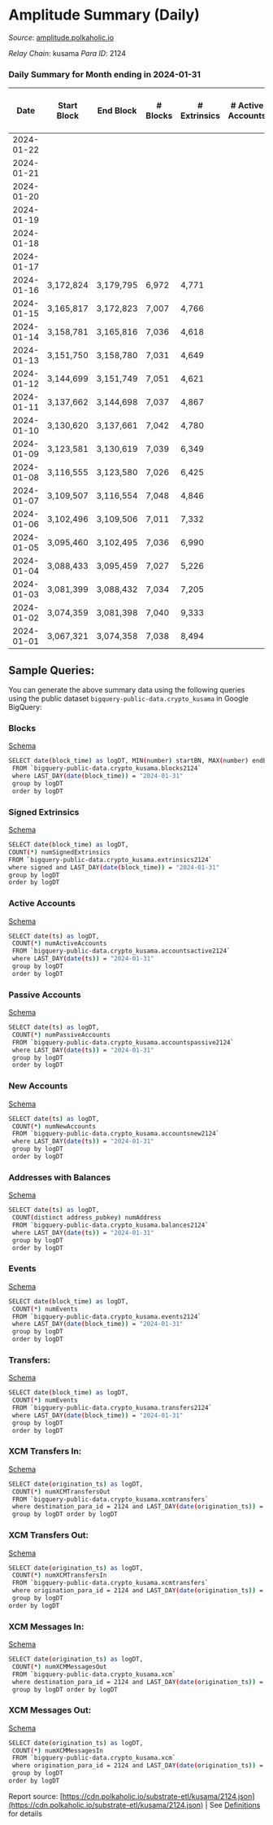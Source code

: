 # Amplitude Summary (Daily)

_Source_: [amplitude.polkaholic.io](https://amplitude.polkaholic.io)

*Relay Chain*: kusama
*Para ID*: 2124



### Daily Summary for Month ending in 2024-01-31


| Date    | Start Block | End Block | # Blocks | # Extrinsics | # Active Accounts | # Passive Accounts | # New Accounts | # Addresses | # Events  | # Transfers ($USD) | # XCM Transfers In ($USD) | # XCM Transfers Out ($USD) | # XCM In | # XCM Out | Issues |
|---------|-------------|-----------|----------|--------------|-------------------|--------------------|----------------|-------------|-----------|--------------------|---------------------------|----------------------------|----------|-----------|--------|
| 2024-01-22 |  |  |  |  |  |  |  |  |  |   |   |   |  |  |  |
| 2024-01-21 |  |  |  |  |  |  |  |  |  |   |   |   |  |  |  |
| 2024-01-20 |  |  |  |  |  |  |  | 2,719 |  |   |   |   |  |  |  |
| 2024-01-19 |  |  |  |  |  |  |  | 2,718 |  |   |   |   |  |  |  |
| 2024-01-18 |  |  |  |  |  |  |  | 2,717 |  |   |   |   |  |  |  |
| 2024-01-17 |  |  |  |  |  |  |  | 2,717 |  |   |   |   |  |  |  |
| 2024-01-16 | 3,172,824 | 3,179,795 | 6,972 | 4,771 |  |  |  | 2,717 | 52,467 | 107  |   |   |  |  |  |
| 2024-01-15 | 3,165,817 | 3,172,823 | 7,007 | 4,766 |  |  |  | 2,717 | 51,589 | 180  | 1 ($58.94) | 2 ($118.34) | 1 | 2 |  |
| 2024-01-14 | 3,158,781 | 3,165,816 | 7,036 | 4,618 |  |  |  | 2,686 | 51,663 | 47  | 2 ($106.83) | 1 ($420.21) | 2 | 1 |  |
| 2024-01-13 | 3,151,750 | 3,158,780 | 7,031 | 4,649 |  |  |  | 2,676 | 51,714 | 15  |   |   |  |  |  |
| 2024-01-12 | 3,144,699 | 3,151,749 | 7,051 | 4,621 |  |  |  | 2,676 | 51,784 | 47  |   |   |  |  |  |
| 2024-01-11 | 3,137,662 | 3,144,698 | 7,037 | 4,867 |  |  |  | 2,675 | 53,491 | 182  |   |   |  |  |  |
| 2024-01-10 | 3,130,620 | 3,137,661 | 7,042 | 4,780 |  |  |  | 2,657 | 52,601 | 45  |   | 4 ($231.97) |  | 4 |  |
| 2024-01-09 | 3,123,581 | 3,130,619 | 7,039 | 6,349 |  |  |  | 2,654 | 61,831 | 87  | 2 ($63.18) | 2 ($62.65) | 2 | 2 |  |
| 2024-01-08 | 3,116,555 | 3,123,580 | 7,026 | 6,425 |  |  |  | 2,643 | 61,741 | 39  |   |   |  |  |  |
| 2024-01-07 | 3,109,507 | 3,116,554 | 7,048 | 4,846 |  |  |  | 2,642 | 52,893 | 21  | 1 ($2.89) | 1 ($2.79) | 1 | 1 |  |
| 2024-01-06 | 3,102,496 | 3,109,506 | 7,011 | 7,332 |  |  |  | 2,641 | 66,360 | 13  | 1 ($29.23) |   | 2 |  |  |
| 2024-01-05 | 3,095,460 | 3,102,495 | 7,036 | 6,990 |  |  |  | 2,640 | 64,621 | 14  | 1 ($40.51) |   | 1 |  |  |
| 2024-01-04 | 3,088,433 | 3,095,459 | 7,027 | 5,226 |  |  |  | 2,638 | 55,183 | 46  |   |   |  |  |  |
| 2024-01-03 | 3,081,399 | 3,088,432 | 7,034 | 7,205 |  |  |  | 2,638 | 66,314 | 140  |   | 2 ($514.41) |  | 2 |  |
| 2024-01-02 | 3,074,359 | 3,081,398 | 7,040 | 9,333 |  |  |  | 2,638 | 81,005 | 202  |   |   |  |  |  |
| 2024-01-01 | 3,067,321 | 3,074,358 | 7,038 | 8,494 |  |  |  | 2,638 | 73,323 | 38  | 1 ($0.29) |   | 1 |  |  |

## Sample Queries:
You can generate the above summary data using the following queries using the public dataset `bigquery-public-data.crypto_kusama` in Google BigQuery:


### Blocks 

[Schema](https://github.com/colorfulnotion/substrate-etl/blob/main/schema/blocks.json)

```bash
SELECT date(block_time) as logDT, MIN(number) startBN, MAX(number) endBN, COUNT(*) numBlocks 
 FROM `bigquery-public-data.crypto_kusama.blocks2124`  
 where LAST_DAY(date(block_time)) = "2024-01-31" 
 group by logDT 
 order by logDT
```

### Signed Extrinsics 

[Schema](https://github.com/colorfulnotion/substrate-etl/blob/main/schema/extrinsics.json)

```bash
SELECT date(block_time) as logDT, 
COUNT(*) numSignedExtrinsics 
FROM `bigquery-public-data.crypto_kusama.extrinsics2124`  
where signed and LAST_DAY(date(block_time)) = "2024-01-31" 
group by logDT 
order by logDT
```

### Active Accounts 

[Schema](https://github.com/colorfulnotion/substrate-etl/blob/main/schema/accountsactive.json)

```bash
SELECT date(ts) as logDT, 
 COUNT(*) numActiveAccounts 
 FROM `bigquery-public-data.crypto_kusama.accountsactive2124` 
 where LAST_DAY(date(ts)) = "2024-01-31" 
 group by logDT 
 order by logDT
```

### Passive Accounts 

[Schema](https://github.com/colorfulnotion/substrate-etl/blob/main/schema/accountspassive.json)

```bash
SELECT date(ts) as logDT, 
 COUNT(*) numPassiveAccounts 
 FROM `bigquery-public-data.crypto_kusama.accountspassive2124` 
 where LAST_DAY(date(ts)) = "2024-01-31" 
 group by logDT 
 order by logDT
```

### New Accounts 

[Schema](https://github.com/colorfulnotion/substrate-etl/blob/main/schema/accountsnew.json)

```bash
SELECT date(ts) as logDT, 
 COUNT(*) numNewAccounts 
 FROM `bigquery-public-data.crypto_kusama.accountsnew2124` 
 where LAST_DAY(date(ts)) = "2024-01-31" 
 group by logDT
 order by logDT
```

### Addresses with Balances 

[Schema](https://github.com/colorfulnotion/substrate-etl/blob/main/schema/balances.json)

```bash
SELECT date(ts) as logDT,
 COUNT(distinct address_pubkey) numAddress 
 FROM `bigquery-public-data.crypto_kusama.balances2124` 
 where LAST_DAY(date(ts)) = "2024-01-31" 
 group by logDT 
 order by logDT
```

### Events 

[Schema](https://github.com/colorfulnotion/substrate-etl/blob/main/schema/events.json)

```bash
SELECT date(block_time) as logDT, 
 COUNT(*) numEvents 
 FROM `bigquery-public-data.crypto_kusama.events2124` 
 where LAST_DAY(date(block_time)) = "2024-01-31" 
 group by logDT 
 order by logDT
```

### Transfers:

[Schema](https://github.com/colorfulnotion/substrate-etl/blob/main/schema/transfers.json)

```bash
SELECT date(block_time) as logDT, 
 COUNT(*) numEvents 
 FROM `bigquery-public-data.crypto_kusama.transfers2124` 
 where LAST_DAY(date(block_time)) = "2024-01-31" 
 group by logDT 
 order by logDT
```

### XCM Transfers In: 

[Schema](https://github.com/colorfulnotion/substrate-etl/blob/main/schema/xcmtransfers.json)

```bash
SELECT date(origination_ts) as logDT, 
 COUNT(*) numXCMTransfersOut 
 FROM `bigquery-public-data.crypto_kusama.xcmtransfers` 
 where destination_para_id = 2124 and LAST_DAY(date(origination_ts)) = "2024-01-31" 
 group by logDT order by logDT
```

### XCM Transfers Out: 

[Schema](https://github.com/colorfulnotion/substrate-etl/blob/main/schema/xcmtransfers.json)

```bash
SELECT date(origination_ts) as logDT, 
 COUNT(*) numXCMTransfersIn 
 FROM `bigquery-public-data.crypto_kusama.xcmtransfers` 
 where origination_para_id = 2124 and LAST_DAY(date(origination_ts)) = "2024-01-31" 
 group by logDT 
order by logDT
```

### XCM Messages In: 

[Schema](https://github.com/colorfulnotion/substrate-etl/blob/main/schema/xcm.json)

```bash
SELECT date(origination_ts) as logDT, 
 COUNT(*) numXCMMessagesOut 
 FROM `bigquery-public-data.crypto_kusama.xcm` 
 where destination_para_id = 2124 and LAST_DAY(date(origination_ts)) = "2024-01-31" 
 group by logDT order by logDT
```

### XCM Messages Out: 

[Schema](https://github.com/colorfulnotion/substrate-etl/blob/main/schema/xcm.json)

```bash
SELECT date(origination_ts) as logDT, 
 COUNT(*) numXCMMessagesIn 
 FROM `bigquery-public-data.crypto_kusama.xcm` 
 where origination_para_id = 2124 and LAST_DAY(date(origination_ts)) = "2024-01-31" 
 group by logDT 
order by logDT
```


Report source: [https://cdn.polkaholic.io/substrate-etl/kusama/2124.json](https://cdn.polkaholic.io/substrate-etl/kusama/2124.json) | See [Definitions](/DEFINITIONS.md) for details
